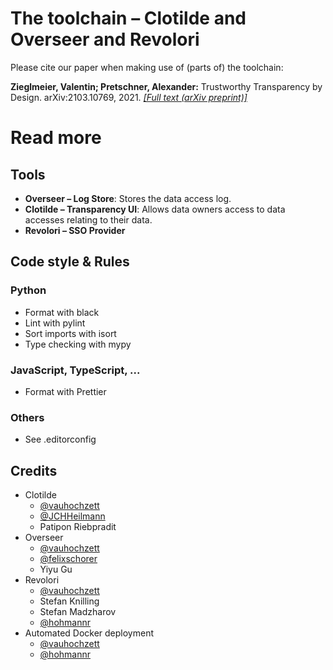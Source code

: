 # The toolchain – Clotilde and Overseer and Revolori

Please cite our paper when making use of (parts of) the toolchain:

**Zieglmeier, Valentin; Pretschner, Alexander:** Trustworthy Transparency by Design. arXiv:2103.10769, 2021. *[[Full text (arXiv preprint)]](https://arxiv.org/abs/2103.10769)*

# Read more

## Tools

- **Overseer – Log Store**: Stores the data access log.
- **Clotilde – Transparency UI**: Allows data owners access to data accesses relating to their data.
- **Revolori – SSO Provider**

## Code style & Rules

### Python

- Format with black
- Lint with pylint
- Sort imports with isort
- Type checking with mypy

### JavaScript, TypeScript, ...

- Format with Prettier

### Others

- See .editorconfig

## Credits

- Clotilde
    + [@vauhochzett](https://github.com/vauhochzett/)
    + [@JCHHeilmann](https://github.com/JCHHeilmann)
    + Patipon Riebpradit
- Overseer
    + [@vauhochzett](https://github.com/vauhochzett/)
    + [@felixschorer](https://github.com/felixschorer)
    + Yiyu Gu
- Revolori
    + [@vauhochzett](https://github.com/vauhochzett/)
    + Stefan Knilling
    + Stefan Madzharov
    + [@hohmannr](https://github.com/hohmannr)
- Automated Docker deployment
    + [@vauhochzett](https://github.com/vauhochzett/)
    + [@hohmannr](https://github.com/hohmannr)
